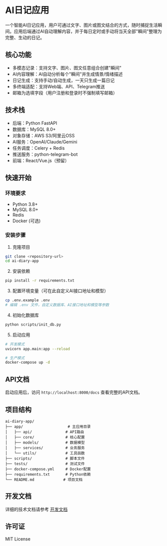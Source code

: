 # AI日记应用

一个智能AI日记应用，用户可通过文字、图片或图文结合的方式，随时捕捉生活瞬间。应用后端通过AI自动理解内容，并于每日定时或手动将当天全部"瞬间"整理为完整、生动的日记。

## 核心功能

- 多模态记录：支持文字、图片、图文任意组合创建"瞬间"
- AI内容理解：AI自动分析每个"瞬间"并生成情景/情绪描述
- 日记生成：支持手动/自动生成，一天只生成一篇日记
- 多终端适配：支持Web端、API、Telegram推送
- 邮箱为选填字段（用户注册和登录时不强制填写邮箱）

## 技术栈

- 后端：Python FastAPI
- 数据库：MySQL 8.0+
- 对象存储：AWS S3/阿里云OSS
- AI服务：OpenAI/Claude/Gemini
- 任务调度：Celery + Redis
- 推送服务：python-telegram-bot
- 前端：React/Vue.js（预留）

## 快速开始

### 环境要求

- Python 3.8+
- MySQL 8.0+
- Redis
- Docker (可选)

### 安装步骤

1. 克隆项目
```bash
git clone <repository-url>
cd ai-diary-app
```

2. 安装依赖
```bash
pip install -r requirements.txt
```

3. 配置环境变量（可在此自定义AI接口地址和模型）
```bash
cp .env.example .env
# 编辑 .env 文件，自定义数据库、AI接口地址和模型等参数
```

4. 初始化数据库
```bash
python scripts/init_db.py
```

5. 启动应用
```bash
# 开发模式
uvicorn app.main:app --reload

# 生产模式
docker-compose up -d
```

## API文档

启动应用后，访问 `http://localhost:8000/docs` 查看完整的API文档。

## 项目结构

```
ai-diary-app/
├── app/                    # 主应用目录
│   ├── api/               # API路由
│   ├── core/              # 核心配置
│   ├── models/            # 数据模型
│   ├── services/          # 业务服务
│   └── utils/             # 工具函数
├── scripts/               # 脚本文件
├── tests/                 # 测试文件
├── docker-compose.yml     # Docker配置
├── requirements.txt       # Python依赖
└── README.md             # 项目文档
```

## 开发文档

详细的技术文档请参考 [开发文档](docs/development.md)

## 许可证

MIT License 